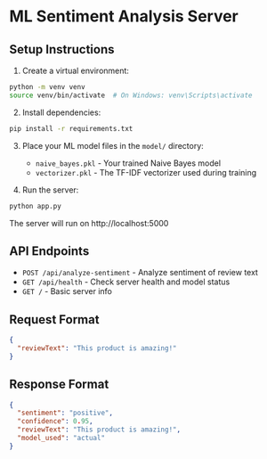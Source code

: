 
# ML Sentiment Analysis Server

## Setup Instructions

1. Create a virtual environment:
```bash
python -m venv venv
source venv/bin/activate  # On Windows: venv\Scripts\activate
```

2. Install dependencies:
```bash
pip install -r requirements.txt
```

3. Place your ML model files in the `model/` directory:
   - `naive_bayes.pkl` - Your trained Naive Bayes model
   - `vectorizer.pkl` - The TF-IDF vectorizer used during training

4. Run the server:
```bash
python app.py
```

The server will run on http://localhost:5000

## API Endpoints

- `POST /api/analyze-sentiment` - Analyze sentiment of review text
- `GET /api/health` - Check server health and model status
- `GET /` - Basic server info

## Request Format

```json
{
  "reviewText": "This product is amazing!"
}
```

## Response Format

```json
{
  "sentiment": "positive",
  "confidence": 0.95,
  "reviewText": "This product is amazing!",
  "model_used": "actual"
}
```
